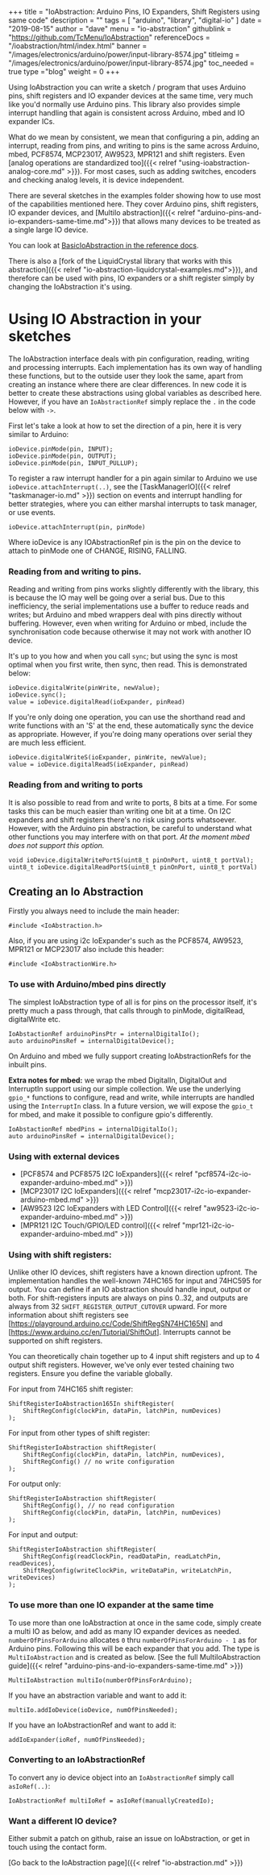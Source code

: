 +++
title = "IoAbstraction: Arduino Pins, IO Expanders, Shift Registers using same code"
description = ""
tags = [ "arduino", "library", "digital-io" ]
date = "2019-08-15"
author =  "dave"
menu = "io-abstraction"
githublink = "https://github.com/TcMenu/IoAbstraction"
referenceDocs = "/ioabstraction/html/index.html"
banner = "/images/electronics/arduino/power/input-library-8574.jpg"
titleimg = "/images/electronics/arduino/power/input-library-8574.jpg"
toc_needed = true 
type ="blog"
weight = 0
+++

Using IoAbstraction you can write a sketch / program that uses Arduino pins, shift registers and IO expander devices at the same time, very much like you'd normally use Arduino pins. This library also provides simple interrupt handling that again is consistent across Arduino, mbed and IO expander ICs.

What do we mean by consistent, we mean that configuring a pin, adding an interrupt, reading from pins, and writing to pins is the same across Arduino, mbed, PCF8574, MCP23017, AW9523, MPR121 and shift registers. Even [analog operations are standardized too]({{< relref "using-ioabstraction-analog-core.md" >}}). For most cases, such as adding switches, encoders and checking analog levels, it is device independent.  

There are several sketches in the examples folder showing how to use most of the capabilities mentioned here. They cover Arduino pins, shift registers, IO expander devices, and [MultiIo abstraction]({{< relref "arduino-pins-and-io-expanders-same-time.md">}}) that allows many devices to be treated as a single large IO device.

You can look at [BasicIoAbstraction in the reference docs](https://www.thecoderscorner.com/ref-docs/ioabstraction/html/class_basic_io_abstraction.html).

There is also a [fork of the LiquidCrystal library that works with this abstraction]({{< relref "io-abstraction-liquidcrystal-examples.md">}}), and therefore can be used with pins, IO expanders or a shift register simply by changing the IoAbstraction it's using.

# Using IO Abstraction in your sketches

The IoAbstraction interface deals with pin configuration, reading, writing and processing interrupts. Each implementation has its own way of handling these functions, but to the outside user they look the same, apart from creating an instance where there are clear differences. In new code it is better to create these abstractions using global variables as described here. However, if you have an `IoAbstractionRef` simply replace the `.` in the code below with `->`.

First let's take a look at how to set the direction of a pin, here it is very similar to Arduino:

    ioDevice.pinMode(pin, INPUT);
    ioDevice.pinMode(pin, OUTPUT);
    ioDevice.pinMode(pin, INPUT_PULLUP);

To register a raw interrupt handler for a pin again similar to Arduino we use `ioDevice.attachInterrupt(..)`, see the [TaskManagerIO]({{< relref "taskmanager-io.md" >}}) section on events and interrupt handling for better strategies, where you can either marshal interrupts to task manager, or use events.

    ioDevice.attachInterrupt(pin, pinMode)

Where
    ioDevice is any IOAbstractionRef
    pin is the pin on the device to attach to
    pinMode one of CHANGE, RISING, FALLING.

### Reading from and writing to pins.

Reading and writing from pins works slightly differently with the library, this is because the IO may well be going over a serial bus. Due to this inefficiency, the serial implementations use a buffer to reduce reads and writes; but Arduino and mbed wrappers deal with pins directly without buffering. However, even when writing for Arduino or mbed, include the synchronisation code because otherwise it may not work with another IO device.

It's up to you how and when you call `sync`; but using the sync is most optimal when you first write, then sync, then read. This is demonstrated below:

    ioDevice.digitalWrite(pinWrite, newValue);
    ioDevice.sync();
    value = ioDevice.digitalRead(ioExpander, pinRead)
    
If you're only doing one operation, you can use the shorthand read and write functions with an 'S' at the end, these automatically sync the device as appropriate. However, if you're doing many operations over serial they are much less efficient.

    ioDevice.digitalWriteS(ioExpander, pinWrite, newValue);
    value = ioDevice.digitalReadS(ioExpander, pinRead)

### Reading from and writing to ports

It is also possible to read from and write to ports, 8 bits at a time. For some tasks this can be much easier than writing one bit at a time. On I2C expanders and shift registers there's no risk using ports whatsoever. However, with the Arduino pin abstraction, be careful to understand what other functions you may interfere with on that port. *At the moment mbed does not support this option.*

    void ioDevice.digitalWritePortS(uint8_t pinOnPort, uint8_t portVal);
    uint8_t ioDevice.digitalReadPortS(uint8_t pinOnPort, uint8_t portVal)

## Creating an Io Abstraction

Firstly you always need to include the main header: 

    #include <IoAbstraction.h>
    
Also, if you are using i2c IoExpander's such as the PCF8574, AW9523, MPR121 or MCP23017 also include this header:

    #include <IoAbstractionWire.h>

### To use with Arduino/mbed pins directly

The simplest IoAbstraction type of all is for pins on the processor itself, it's pretty much a pass through, that calls through to pinMode, digitalRead, digitalWrite etc.

    IoAbstactionRef arduinoPinsPtr = internalDigitalIo(); 
    auto arduinoPinsRef = internalDigitalDevice(); 

On Arduino and mbed we fully support creating IoAbstractionRefs for the inbuilt pins. 

**Extra notes for mbed:** we wrap the mbed DigitalIn, DigitalOut and InterruptIn support using our simple collection. We use the underlying `gpio_*` functions to configure, read and write, while interrupts are handled using the `InterruptIn` class. In a future version, we will expose the `gpio_t` for mbed, and make it possible to configure gpio's differently.

    IoAbstactionRef mbedPins = internalDigitalIo(); 
    auto arduinoPinsRef = internalDigitalDevice(); 

### Using with external devices

* [PCF8574 and PCF8575 I2C IoExpanders]({{< relref "pcf8574-i2c-io-expander-arduino-mbed.md" >}})
* [MCP23017 I2C IoExpanders]({{< relref "mcp23017-i2c-io-expander-arduino-mbed.md" >}})
* [AW9523 I2C IoExpanders with LED Control]({{< relref "aw9523-i2c-io-expander-arduino-mbed.md" >}})
* [MPR121 I2C Touch/GPIO/LED control]({{< relref "mpr121-i2c-io-expander-arduino-mbed.md" >}})

### Using with shift registers:

Unlike other IO devices, shift registers have a known direction upfront. The implementation handles the well-known 74HC165 for input and 74HC595 for output. You can define if an IO abstraction should handle input, output or both. For shift-registers inputs are always on pins 0..32, and outputs are always from 32 `SHIFT_REGISTER_OUTPUT_CUTOVER` upward. For more information about shift registers see [https://playground.arduino.cc/Code/ShiftRegSN74HC165N] and [https://www.arduino.cc/en/Tutorial/ShiftOut]. Interrupts cannot be supported on shift registers.

You can theoretically chain together up to 4 input shift registers and up to 4 output shift registers. However, we've only ever tested chaining two registers. Ensure you define the variable globally.

For input from 74HC165 shift register:

    ShiftRegisterIoAbstraction165In shiftRegister(
        ShiftRegConfig(clockPin, dataPin, latchPin, numDevices)
    );

For input from other types of shift register:

    ShiftRegisterIoAbstraction shiftRegister(
        ShiftRegConfig(clockPin, dataPin, latchPin, numDevices),
        ShiftRegConfig() // no write configuration
    );
     
For output only:

    ShiftRegisterIoAbstraction shiftRegister(
        ShiftRegConfig(), // no read configuration
        ShiftRegConfig(clockPin, dataPin, latchPin, numDevices)
    );

For input and output: 

    ShiftRegisterIoAbstraction shiftRegister(
        ShiftRegConfig(readClockPin, readDataPin, readLatchPin, readDevices),
        ShiftRegConfig(writeClockPin, writeDataPin, writeLatchPin, writeDevices)
    );
    

### To use more than one IO expander at the same time

To use more than one IoAbstraction at once in the same code, simply create a multi IO as below, and add as many IO expander devices as needed. `numberOfPinsForArduino` allocates `0` thru `numberOfPinsForArduino - 1` as for Arduino pins. Following this will be each expander that you add. The type is `MultiIoAbstraction` and is created as below. [See the full MultiIoAbstraction guide]({{< relref "arduino-pins-and-io-expanders-same-time.md" >}})

    MultiIoAbstraction multiIo(numberOfPinsForArduino);

If you have an abstraction variable and want to add it:

    multiIo.addIoDevice(ioDevice, numOfPinsNeeded);


If you have an IoAbstractionRef and want to add it:

    addIoExpander(ioRef, numOfPinsNeeded);

### Converting to an IoAbstractionRef

To convert any io device object into an `IoAbstractionRef` simply call `asIoRef(..)`:

    IoAbstractionRef multiIoRef = asIoRef(manuallyCreatedIo);

### Want a different IO device?

Either submit a patch on github, raise an issue on IoAbstraction, or get in touch using the contact form. 

[Go back to the IoAbstraction page]({{< relref "io-abstraction.md" >}})
